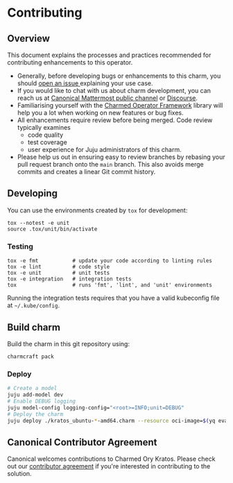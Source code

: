 # Contributing

## Overview

This document explains the processes and practices recommended for contributing enhancements to
this operator.

- Generally, before developing bugs or enhancements to this charm, you should [open an issue
  ](https://github.com/canonical/kratos-operator/issues) explaining your use case.
- If you would like to chat with us about charm development, you can reach
  us at [Canonical Mattermost public channel](https://chat.charmhub.io/charmhub/channels/charm-dev)
  or [Discourse](https://discourse.charmhub.io/).
- Familiarising yourself with the [Charmed Operator Framework](https://juju.is/docs/sdk) library
  will help you a lot when working on new features or bug fixes.
- All enhancements require review before being merged. Code review typically examines
  - code quality
  - test coverage
  - user experience for Juju administrators of this charm.
- Please help us out in ensuring easy to review branches by rebasing your pull request branch onto
  the `main` branch. This also avoids merge commits and creates a linear Git commit history.

## Developing

You can use the environments created by `tox` for development:

```shell
tox --notest -e unit
source .tox/unit/bin/activate
```

### Testing

```shell
tox -e fmt           # update your code according to linting rules
tox -e lint          # code style
tox -e unit          # unit tests
tox -e integration   # integration tests
tox                  # runs 'fmt', 'lint', and 'unit' environments
```

Running the integration tests requires that you have a valid kubeconfig file at `~/.kube/config`.

## Build charm

Build the charm in this git repository using:

```shell
charmcraft pack
```

### Deploy


```bash
# Create a model
juju add-model dev
# Enable DEBUG logging
juju model-config logging-config="<root>=INFO;unit=DEBUG"
# Deploy the charm
juju deploy ./kratos_ubuntu-*-amd64.charm --resource oci-image=$(yq eval '.resources.oci-image.upstream-source' metadata.yaml)
```

## Canonical Contributor Agreement

Canonical welcomes contributions to Charmed Ory Kratos. Please check out our [contributor agreement](https://ubuntu.com/legal/contributors) if you're interested in contributing to the solution.
